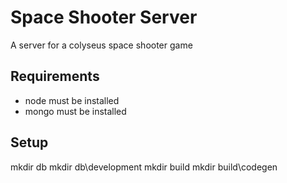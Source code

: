 # Space Shooter Server

A server for a colyseus space shooter game

## Requirements

* node must be installed
* mongo must be installed

## Setup

mkdir db
mkdir db\development
mkdir build
mkdir build\codegen

